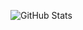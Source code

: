 ![GitHub Stats](https://github-readme-stats.vercel.app/api?username=DeltaSystemAdmin&hide_border=true&count_private=true&show_icons=true&theme=dark)

